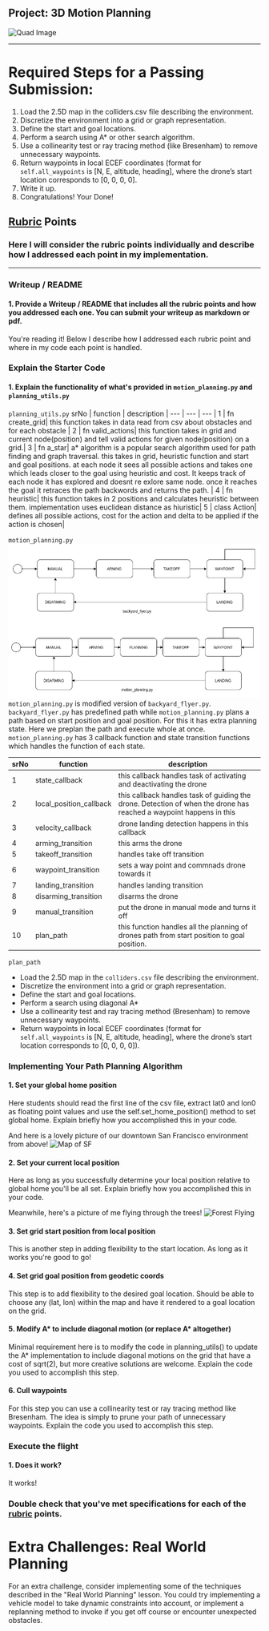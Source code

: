 ## Project: 3D Motion Planning
![Quad Image](./misc/enroute.png)

---


# Required Steps for a Passing Submission:
1. Load the 2.5D map in the colliders.csv file describing the environment.
2. Discretize the environment into a grid or graph representation.
3. Define the start and goal locations.
4. Perform a search using A* or other search algorithm.
5. Use a collinearity test or ray tracing method (like Bresenham) to remove unnecessary waypoints.
6. Return waypoints in local ECEF coordinates (format for `self.all_waypoints` is [N, E, altitude, heading], where the drone’s start location corresponds to [0, 0, 0, 0].
7. Write it up.
8. Congratulations!  Your Done!

## [Rubric](https://review.udacity.com/#!/rubrics/1534/view) Points
### Here I will consider the rubric points individually and describe how I addressed each point in my implementation.  

---
### Writeup / README

#### 1. Provide a Writeup / README that includes all the rubric points and how you addressed each one.  You can submit your writeup as markdown or pdf.  

You're reading it! Below I describe how I addressed each rubric point and where in my code each point is handled.

### Explain the Starter Code

#### 1. Explain the functionality of what's provided in `motion_planning.py` and `planning_utils.py`

`planning_utils.py`
srNo | function | description |
--- | --- | --- |
1 | fn create_grid| this function takes in data read from csv about obstacles and for each obstacle  |
2 | fn valid_actions| this function takes in grid and current node(position) and tell valid actions for given node(position) on a grid.|
3 | fn a_star| a* algorithm is a popular search algorithm used for path finding and graph traversal. this takes in grid, heuristic function and start and goal positions. at each node it sees all possible actions and takes one which leads closer to the goal using heuristic and cost. It keeps track of each node it has explored and doesnt re exlore same node. once it reaches the goal it retraces the path backwords and returns the path. |
4 | fn heuristic| this function takes in 2 positions and calculates heuristic between them. implementation uses euclidean distance as hiuristic|
5 | class Action| defines all possible actions, cost for the action and delta to be applied if the action is chosen|

`motion_planning.py`
![Top Down View](./misc/state_diagram.jpg)
`motion_planning.py` is modified version of `backyard_flyer.py`.  `backyard_flyer.py` has predefined path while `motion_planning.py` plans a path based on start position and goal position. For this it has extra planning state. Here we preplan the path and execute whole at once. 
`motion_planning.py` has 3 callback function and state transition functions which handles the function of each state.

srNo | function | description |
--- | --- | --- |
1 |state_callback| this callback handles task of activating and deactivating the drone|
2 |local_position_callback| this callback handles task of guiding the drone. Detection of when the drone has reached a waypoint happens in this |
3 |velocity_callback| drone landing detection happens in this callback|
4 |arming_transition|this arms the drone|
5 |takeoff_transition|handles take off transition|
6 |waypoint_transition| sets a way point and commnads drone towards it|
7 |landing_transition|handles landing transition|
8 |disarming_transition|disarms the drone|
9 |manual_transition|put the drone in manual mode and turns it off|
10|plan_path|this function handles all the planning of drones path from start position to goal position.|


`plan_path`
- Load the 2.5D map in the `colliders.csv` file describing the environment.
- Discretize the environment into a grid or graph representation.
- Define the start and goal locations.
- Perform a search using diagonal A* 
- Use a collinearity test and ray tracing method (Bresenham) to remove unnecessary waypoints.
- Return waypoints in local ECEF coordinates (format for `self.all_waypoints` is [N, E, altitude, heading], where the drone’s start location corresponds to [0, 0, 0, 0]). 

### Implementing Your Path Planning Algorithm

#### 1. Set your global home position
Here students should read the first line of the csv file, extract lat0 and lon0 as floating point values and use the self.set_home_position() method to set global home. Explain briefly how you accomplished this in your code.


And here is a lovely picture of our downtown San Francisco environment from above!
![Map of SF](./misc/map.png)

#### 2. Set your current local position
Here as long as you successfully determine your local position relative to global home you'll be all set. Explain briefly how you accomplished this in your code.


Meanwhile, here's a picture of me flying through the trees!
![Forest Flying](./misc/in_the_trees.png)

#### 3. Set grid start position from local position
This is another step in adding flexibility to the start location. As long as it works you're good to go!

#### 4. Set grid goal position from geodetic coords
This step is to add flexibility to the desired goal location. Should be able to choose any (lat, lon) within the map and have it rendered to a goal location on the grid.

#### 5. Modify A* to include diagonal motion (or replace A* altogether)
Minimal requirement here is to modify the code in planning_utils() to update the A* implementation to include diagonal motions on the grid that have a cost of sqrt(2), but more creative solutions are welcome. Explain the code you used to accomplish this step.

#### 6. Cull waypoints 
For this step you can use a collinearity test or ray tracing method like Bresenham. The idea is simply to prune your path of unnecessary waypoints. Explain the code you used to accomplish this step.



### Execute the flight
#### 1. Does it work?
It works!

### Double check that you've met specifications for each of the [rubric](https://review.udacity.com/#!/rubrics/1534/view) points.
  
# Extra Challenges: Real World Planning

For an extra challenge, consider implementing some of the techniques described in the "Real World Planning" lesson. You could try implementing a vehicle model to take dynamic constraints into account, or implement a replanning method to invoke if you get off course or encounter unexpected obstacles.


